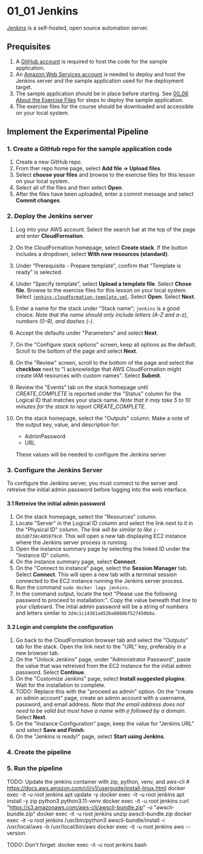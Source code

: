 # 01_01 Jenkins
[Jenkins](https://www.jenkins.io/) is a self-hosted, open source automation server.

## Prequisites
1. A [GitHub account](https://github.com/join) is required to host the code for the sample application.
1. An [Amazon Web Services account](https://aws.amazon.com/free) is needed to deploy and host the Jenkins server and the sample application used for the deployment target.
1. The sample application should be in place before starting.  See [00_06 About the Exercise Files](../../ch0_introduction/00_06_about_the_exercise_files/README.md) for steps to deploy the sample application.
1. The exercise files for the course should be downloaded and accessible on your local system.

## Implement the Experimental Pipeline
### 1. Create a GitHub repo for the sample application code
1. Create a new GitHub repo.
1. From ther repo home page, select **Add file -> Upload files**.
1. Select **choose your files** and browse to the exercise files for this lesson on your local system.
1. Select all of the files and then select **Open**.
1. After the files have been uploaded, enter a commit message and select **Commit changes**.

### 2. Deploy the Jenkins server
1. Log into your AWS account.  Select the search bar at the top of the page and enter **CloudFormation**.
1. On the CloudFormation homepage, select **Create stack**.  If the button includes a dropdown, select **With new resources (standard)**.
1. Under "Prerequisite - Prepare template", confirm that "Template is ready" is selected.
1. Under "Specify template", select **Upload a template file**.  Select **Chose file**.  Browse to the exercise files for this lesson on your local system.  Select [`jenkins-cloudformation-template.yml`](./jenkins-cloudformation-template.yml).  Select **Open**. Select **Next**.
1. Enter a name for the stack under "Stack name"; `jenkins` is a good choice. *Note that the name should only include letters (A-Z and a-z), numbers (0-9), and dashes (-)*.  
1. Accept the defaults under "Parameters" and select **Next**.
1. On the "Configure stack options" screen, keep all options as the default.  Scroll to the bottom of the page and select **Next**.
1.  On the "Review" screen, scroll to the bottom of the page and select the **checkbox** next to "I acknowledge that AWS CloudFormation might create IAM resources with custom names".  Select **Submit**.
1. Review the "Events" tab on the stack homepage until *CREATE_COMPLETE* is reported under the "Status" column for the Logical ID that matches your stack name. *Note that it may take 5 to 10 minutes for the stack to report CREATE_COMPLETE*.
1.  On the stack homepage, select the "Outputs" column.  Make a note of the output key, value, and description for:
    - AdminPassword
    - URL

    These values will be needed to configure the Jenkins server

### 3. Configure the Jenkins Server
To configure the Jenkins server, you must connect to the server and retreive the initial admin password before logging into the web interface.

#### 3.1 Retreive the initial admin password
1.  On the stack homepage, select the "Resources" column.
2.  Locate "Server" in the Logical ID column and select the link next to it in the "Physical ID" column. *The link will be similar to like `i-0b3d8738c405979c8`*.  This will open a new tab displaying EC2 instance where the Jenkins server process is running.
3.  Open the instance summary page by selecting the linked ID under the "Instance ID" column.
4.  On the instance summary page, select **Connect**.
5.  On the "Connect to instance" page, select the **Session Manager** tab.  Select **Connect**.  This will open a new tab with a terminal session connected to the EC2 instance running the Jenkins server process.
6.  Run the command `sudo docker logs jenkins`.
7.  In the command output, locate the text "Please use the following password to proceed to installation:".  Copy the value beneath that line to your clipboard.  The intial admin password will be a string of numbers and letters similar to `3d4c1c14361a4526a8888bf527450b8a`.

#### 3.2 Login and complete the configuration
1. Go back to the CloudFormation browser tab and select the "Outputs" tab for the stack.  Open the link next to the "URL" key, preferably in a new browser tab.
2. On the "Unlock Jenkins" page, under "Administrator Password", paste the value that was retreived from the EC2 instance for the initial admin password.  Select **Continue**.
3. On the "Customize Jenkins" page, select **Install suggested plugins**.  Wait for the installation to complete.
4. TODO: Replace this with the "proceed as admin" option.  On the "create an admin account" page, create an admin account with a username, password, and email address.  *Note that the email address does not need to be valid but must have a name with `@` followed by a domain.*  Select **Next**.
5. On the "Instance Configuration" page, keep the value for "Jenkins URL" and select **Save and Finish**.
6. On the "Jenkins is ready!" page, select **Start using Jenkins**.

### 4. Create the pipeline
### 5. Run the pipeline


TODO: Update the jenkins container with zip, python, venv, and aws-cli
        # https://docs.aws.amazon.com/cli/v1/userguide/install-linux.html
        docker exec -it -u root jenkins apt update -y
        docker exec -it -u root jenkins apt install -y zip python3 python3.11-venv
        docker exec -it -u root jenkins curl "https://s3.amazonaws.com/aws-cli/awscli-bundle.zip" -o "awscli-bundle.zip"
        docker exec -it -u root jenkins unzip awscli-bundle.zip
        docker exec -it -u root jenkins /usr/bin/python3 awscli-bundle/install -i /usr/local/aws -b /usr/local/bin/aws
        docker exec -it -u root jenkins aws --version

TODO: Don't forget: docker exec -it -u root jenkins bash


